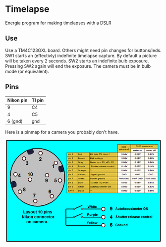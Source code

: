 # Timelapse
Energia program for making timelapses with a DSLR

## Use
Use a TM4C123GXL board. Others might need pin changes for buttons/leds.
SW1 starts an (effectivly) indefinite timelapse capture. By default a picture
will be taken every 2 seconds. SW2 starts an indefinite bulb exposure. 
Pressing SW2 again will end the exposure. The camera must be in bulb mode (or
equivalent).

## Pins
| Nikon pin | TI pin |
| --------- | ------ |
| 9         | C4     |
| 4         | C5     |
| 6 (gnd)   | gnd    |

Here is a pinmap for a camera you probably don't have.

![pin map](https://github.com/dylan-wright/camera-control/raw/master/nikon_10pins.gif "Pin map for Nikon D100")
